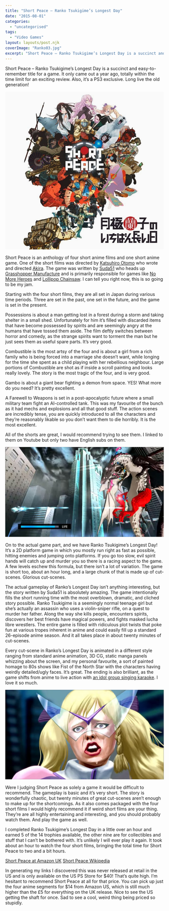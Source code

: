 ```yaml
---
title: "Short Peace – Ranko Tsukigime’s Longest Day"
date: "2015-08-01"
categories: 
  - "uncategorised"
tags: 
  - "Video Games"
layout: layouts/post.njk
coverImage: "Ranko03.jpg"
excerpt: "Short Peace – Ranko Tsukigime’s Longest Day is a succinct and easy-to-remember title for a game. It only came out a year ago, totally within the time limit for an exciting review. Also, it’s a PS3 exclusive. Long live the old generation!"
---
```

Short Peace – Ranko Tsukigime’s Longest Day is a succinct and easy-to-remember title for a game. It only came out a year ago, totally within the time limit for an exciting review. Also, it’s a PS3 exclusive. Long live the old generation!

![Ranko Tsukigime's Longest Day](images/Ranko03.jpg "Ranko Tsukigime's Longest Day")

Short Peace is an anthology of four short anime films and one short anime game. One of the short films was directed by [Katsuhiro Otomo](https://en.wikipedia.org/wiki/Katsuhiro_Otomo) who wrote and directed [Akira](https://en.wikipedia.org/wiki/Akira_(manga)). The game was written by [Suda51](https://en.wikipedia.org/wiki/Goichi_Suda) who heads up [Grasshopper Manufacture](https://en.wikipedia.org/wiki/Grasshopper_Manufacture) and is primarily responsible for games like [No More Heroes](https://en.wikipedia.org/wiki/No_More_Heroes_(video_game)) and [Lollipop Chainsaw](https://en.wikipedia.org/wiki/Lollipop_Chainsaw). I can tell you right now, this is so going to be my jam.

Starting with the four short films, they are all set in Japan during various time periods. Three are set in the past, one set in the future, and the game is set in the present.

Possessions is about a man getting lost in a forest during a storm and taking shelter in a small shed. Unfortunately for him it’s filled with discarded items that have become possessed by spirits and are seemingly angry at the humans that have tossed them aside. The film deftly switches between horror and comedy, as the strange spirits want to torment the man but he just sees them as useful spare parts. It’s very good.

Combustible is the most artsy of the four and is about a girl from a rich family who is being forced into a marriage she doesn’t want, while longing for the time she spent as a child playing with her rebellious neighbour. Large portions of Combustible are shot as if inside a scroll painting and looks really lovely. The story is the most tragic of the four, and is very good.

Gambo is about a giant bear fighting a demon from space. YES! What more do you need? It’s pretty excellent.

A Farewell to Weapons is set in a post-apocalyptic future where a small military team fight an AI-controlled tank. This was my favourite of the bunch as it had mechs and explosions and all that good stuff. The action scenes are incredibly tense, you are quickly introduced to all the characters and they’re reasonably likable so you don’t want them to die horribly. It is the most excellent.

All of the shorts are great, I would recommend trying to see them. I linked to them on Youtube but only two have English subs on them.

![Ranko on a motorcycle fighting a dragon](images/Ranko01.jpg "Ranko on a motorcycle fighting a dragon")

On to the actual game part, and we have Ranko Tsukigime’s Longest Day! It’s a 2D platform game in which you mostly run right as fast as possible, hitting enemies and jumping onto platforms. If you go too slow, evil spirit hands will catch up and murder you so there is a racing aspect to the game. A few levels eschew this formula, but there isn’t a lot of variation. The game is short too, about an hour long, and a large chunk of that is made up of cut-scenes. Glorious cut-scenes.

The actual gameplay of Ranko’s Longest Day isn’t anything interesting, but the story written by Suda51 is absolutely amazing. The game intentionally fills the short running time with the most overblown, dramatic, and cliched story possible. Ranko Tsukigime is a seemingly normal teenage girl but she’s actually an assassin who uses a violin-sniper rifle, on a quest to murder her father. Along the way she kills people, encounters spirits, discovers her best friends have magical powers, and fights masked lucha libre wrestlers. The entire game is filled with ridiculous plot twists that poke fun at various tropes inherent in anime and could easily fill up a standard 26-episode anime season. And it all takes place in about twenty minutes of cut-scenes.

Every cut-scene in Ranko’s Longest Day is animated in a different style ranging from standard anime animation, 3D CG, static manga panels whizzing about the screen, and my personal favourite, a sort of painted homage to 80s shows like Fist of the North Star with the characters having weirdly detailed/ugly faces. It’s great. The ending is also brilliant, as the game shifts from anime to live action with [an idol group singing karaoke](https://www.youtube.com/watch?v=JUcjUtjihK8). I love it so much.

![Screenshot of a character crying](images/Ranko02.jpg "Shedding manly tears of friendship")

Were I judging Short Peace as solely a game it would be difficult to recommend. The gameplay is basic and it’s very short. The story is wonderfully chaotic, but twenty minutes of great cut-scenes aren’t enough to make up for the shortcomings. As it also comes packaged with the four short films I would highly recommend it if weird short films are your thing. They’re are all highly entertaining and interesting, and you should probably watch them. And play the game as well.

I completed Ranko Tsukigime’s Longest Day in a little over an hour and earned 5 of the 14 trophies available, the other nine are for collectibles and stuff that I can’t be bothered with. It’s unlikely I will ever play it again. It took about an hour to watch the four short films, bringing the total time for Short Peace to two and a bit hours.

[Short Peace at Amazon UK](http://amzn.to/2Ec0qNn)
[Short Peace Wikipedia](https://en.wikipedia.org/wiki/Short_Peace)

In generating my links I discovered this was never released at retail in the US and is only available on the US PS Store for $40! That’s quite high. I’m hesitant to recommend Short Peace at all for that price. You can pick up just the four anime segments for $14 from Amazon US, which is still much higher than the £5 for everything on the UK release. Nice to see the US getting the shaft for once. Sad to see a cool, weird thing being priced so stupidly.
